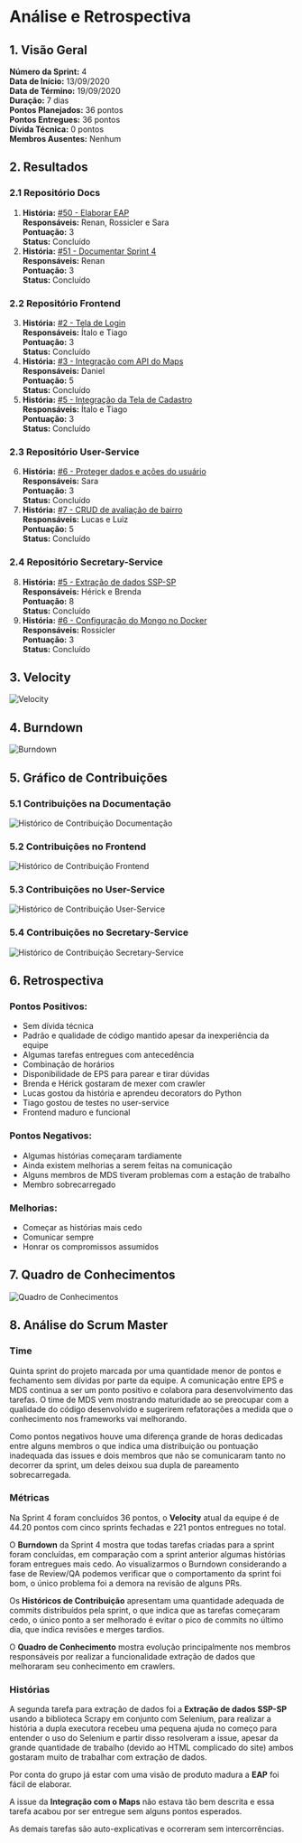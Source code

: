 # Análise e Retrospectiva

## 1. Visão Geral
**Número da Sprint:** 4    
**Data de Início:** 13/09/2020    
**Data de Término:** 19/09/2020   
**Duração:** 7 dias  
**Pontos Planejados:** 36 pontos  
**Pontos Entregues:** 36 pontos  
**Dívida Técnica:** 0 pontos  
**Membros Ausentes:** Nenhum

## 2. Resultados

### 2.1 Repositório Docs
1. **História:** [#50 - Elaborar EAP](https://github.com/fga-eps-mds/2020.1-stay-safe-docs/issues/50)    
**Responsáveis:** Renan, Rossicler e Sara     
**Pontuação:** 3     
**Status:** Concluído   
2. **História:** [#51 - Documentar Sprint 4](https://github.com/fga-eps-mds/2020.1-stay-safe-docs/issues/51)    
**Responsáveis:** Renan  
**Pontuação:** 3       
**Status:** Concluído       

### 2.2 Repositório Frontend
3. **História:** [#2 - Tela de Login](https://github.com/fga-eps-mds/2020.1-stay-safe-front-end/issues/2)    
**Responsáveis:** Ítalo e Tiago  
**Pontuação:** 3   
**Status:** Concluído   
4. **História:** [#3 - Integração com API do Maps](https://github.com/fga-eps-mds/2020.1-stay-safe-front-end/issues/3)    
**Responsáveis:** Daniel  
**Pontuação:** 5   
**Status:** Concluído   
5. **História:** [#5 - Integração da Tela de Cadastro](https://github.com/fga-eps-mds/2020.1-stay-safe-front-end/issues/5)    
**Responsáveis:** Ítalo e Tiago  
**Pontuação:** 3   
**Status:** Concluído   

### 2.3 Repositório User-Service
6. **História:** [#6 - Proteger dados e ações do usuário](https://github.com/fga-eps-mds/2020.1-stay-safe-user-service/issues/6)    
**Responsáveis:** Sara  
**Pontuação:** 3  
**Status:** Concluído   
7. **História:** [#7 - CRUD de avaliação de bairro](https://github.com/fga-eps-mds/2020.1-stay-safe-user-service/issues/7)    
**Responsáveis:** Lucas e Luiz    
**Pontuação:** 5  
**Status:** Concluído   

### 2.4 Repositório Secretary-Service
8. **História:** [#5 - Extração de dados SSP-SP](https://github.com/fga-eps-mds/2020.1-stay-safe-secretary-service/issues/5)    
**Responsáveis:** Hérick e Brenda  
**Pontuação:** 8  
**Status:** Concluído   
9. **História:** [#6 - Configuração do Mongo no Docker](https://github.com/fga-eps-mds/2020.1-stay-safe-secretary-service/issues/6)    
**Responsáveis:** Rossicler    
**Pontuação:** 3   
**Status:** Concluído    

## 3. Velocity
![Velocity](../../images/sprints/sprint-4/Velocity.png "Velocity")

## 4. Burndown
![Burndown](../../images/sprints/sprint-4/Burndown.png "Burndown")


## 5. Gráfico de Contribuições

### 5.1 Contribuições na Documentação
![Histórico de Contribuição Documentação](../../images/sprints/sprint-4/ContributionGraph-Docs.png "Histórico de Contribuição Documentação")

### 5.2 Contribuições no Frontend
![Histórico de Contribuição Frontend](../../images/sprints/sprint-4/ContributionGraph-Frontend.png "Histórico de Contribuição Frontend")

### 5.3 Contribuições no User-Service
![Histórico de Contribuição User-Service](../../images/sprints/sprint-4/ContributionGraph-User.png "Histórico de Contribuição User-Service")

### 5.4 Contribuições no Secretary-Service
![Histórico de Contribuição Secretary-Service](../../images/sprints/sprint-4/ContributionGraph-Secretary.png "Histórico de Contribuição Secretary-Service")

## 6. Retrospectiva
### Pontos Positivos:
* Sem dívida técnica
* Padrão e qualidade de código mantido apesar da inexperiência da equipe
* Algumas tarefas entregues com antecedência
* Combinação de horários
* Disponibilidade de EPS para parear e tirar dúvidas
* Brenda e Hérick gostaram de mexer com crawler
* Lucas gostou da história e aprendeu decorators do Python
* Tiago gostou de testes no user-service
* Frontend maduro e funcional

### Pontos Negativos:
* Algumas histórias começaram tardiamente
* Ainda existem melhorias a serem feitas na comunicação
* Alguns membros de MDS tiveram problemas com a estação de trabalho
* Membro sobrecarregado 

### Melhorias:
* Começar as histórias mais cedo
* Comunicar sempre
* Honrar os compromissos assumidos

## 7. Quadro de Conhecimentos
![Quadro de Conhecimentos](../../images/sprints/sprint-4/KnowledgeBoard.png "Quadro de Conhecimentos")

## 8. Análise do Scrum Master
### Time
Quinta sprint do projeto marcada por uma quantidade menor de pontos e fechamento sem dívidas por parte da equipe. A comunicação entre EPS e MDS continua a ser um ponto positivo e colabora para desenvolvimento das tarefas. O time de MDS vem mostrando maturidade ao se preocupar com a qualidade do código desenvolvido e sugerirem refatorações a medida que o conhecimento nos frameworks vai melhorando.

Como pontos negativos houve uma diferença grande de horas dedicadas entre alguns membros o que indica uma distribuição ou pontuação inadequada das issues e dois membros que não se comunicaram tanto no decorrer da sprint, um deles deixou sua dupla de pareamento sobrecarregada.

### Métricas
Na Sprint 4 foram concluídos 36 pontos, o **Velocity** atual da equipe é de 44.20 pontos com cinco sprints fechadas e 221 pontos entregues no total.

O **Burndown** da Sprint 4 mostra que todas tarefas criadas para a sprint foram concluídas, em comparação com a sprint anterior algumas histórias foram entregues mais cedo. Ao visualizarmos o Burndown considerando a fase de Review/QA podemos verificar que o comportamento da sprint foi bom, o único problema foi a demora na revisão de alguns PRs.

Os **Históricos de Contribuição** apresentam uma quantidade adequada de commits distribuídos pela sprint, o que indica que as tarefas começaram cedo, o único ponto a ser melhorado é evitar o pico de commits no último dia, que indica revisões e merges tardios.

O **Quadro de Conhecimento** mostra evolução principalmente nos membros responsáveis por realizar a funcionalidade extração de dados que melhoraram seu conhecimento em crawlers.

### Histórias
A segunda tarefa para extração de dados foi a  **Extração de dados SSP-SP** usando a biblioteca Scrapy em conjunto com Selenium, para realizar a história a dupla executora recebeu uma pequena ajuda no começo para entender o uso do Selenium e partir disso resolveram a issue, apesar da grande quantidade de trabalho (devido ao HTML complicado do site) ambos gostaram muito de trabalhar com extração de dados.

Por conta do grupo já estar com uma visão de produto madura a **EAP** foi fácil de elaborar. 

A issue da **Integração com o Maps** não estava tão bem descrita e essa tarefa acabou por ser entregue sem alguns pontos esperados.

As demais tarefas são auto-explicativas e ocorreram sem intercorrências.